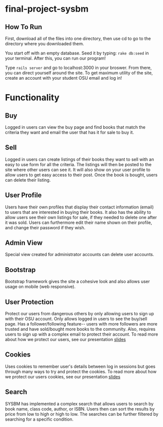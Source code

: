 # final-project-sysbm

## How To Run
First, download all of the files into one directory, then use cd to go to the directory where you downloaded them.

You start off with an empty database. Seed it by typing: ```rake db:seed``` in your terminal. After this, you can run our program!

Type ```rails server``` and go to localhost:3000 in your broswer. From there, you can direct yourself around the site. To get maximum utility of the site, create an account with your student OSU email and log in!

# Functionality

## Buy
Logged in users can view the buy page and find books that match the criteria they want and email the user that has it for sale to buy it.

## Sell
Logged in users can create listings of their books they want to sell with an easy to use form for all the criteria. The listings will then be posted to the site where other users can see it. It will also show on your user profile to allow users to get easy access to their post. Once the book is bought, users can delete their listing.

## User Profile
Users have their own profiles that display their contact information (email) to users that are interested in buying their books. It also has the ability to allow users see their own listings for sale, if they needed to delete one after it was sold. Users can furthermore edit their name shown on their profile, and change their password if they wish.

## Admin View
Special view created for administrator accounts can delete user accounts.

## Bootstrap
Bootstrap framework gives the site a cohesive look and also allows user usage on mobile (web responsive).

## User Protection
Protect our users from dangerous others by only allowing users to sign up with their OSU account. Only allows logged in users to see the buy/sell page. Has a follower/following feature-- users with more followers are more trusted and have sold/bought more books to the community. Also, requires users to sign up with a complex email to protect their account. To read more about how we protect our users, see our presentation [slides](https://docs.google.com/presentation/d/13SV4jbKFbYaTxbrMFARRzJaMyY737J0y3MBWxCVn0pg/edit?usp=sharing)

## Cookies
Uses cookies to remember user's details between log in sessions but goes through many ways to try and protect the cookies. To read more about how we protect our users cookies, see our presentation [slides](https://docs.google.com/presentation/d/13SV4jbKFbYaTxbrMFARRzJaMyY737J0y3MBWxCVn0pg/edit?usp=sharing)

## Search
SYSBM has implemented a complex search that allows users to search by book name, class code, author, or ISBN. Users then can sort the results by price from low to high or high to low. The searches can be further filtered by searching for a specific condition.

